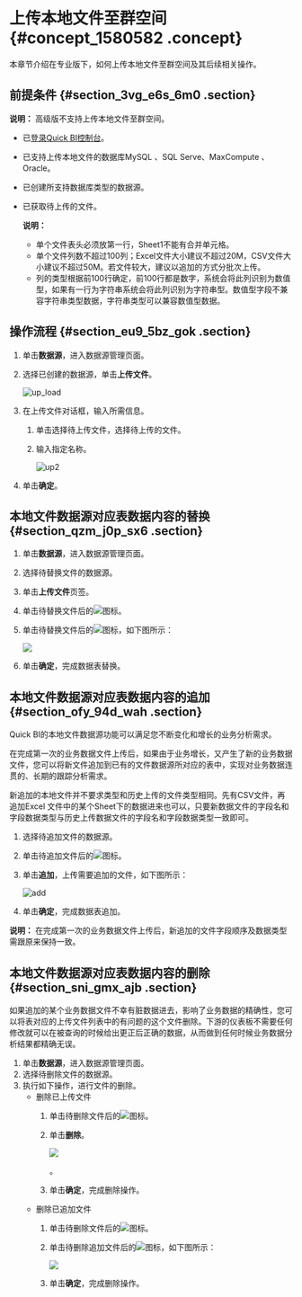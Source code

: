 # 上传本地文件至群空间 {#concept_1580582 .concept}

本章节介绍在专业版下，如何上传本地文件至群空间及其后续相关操作。

## 前提条件 {#section_3vg_e6s_6m0 .section}

**说明：** 高级版不支持上传本地文件至群空间。

-   已[登录Quick BI控制台](https://account.aliyun.com/login/mixlogin.htm?)。

-   已支持上传本地文件的数据库MySQL 、SQL Serve、MaxCompute 、Oracle。
-   已创建所支持数据库类型的数据源。
-   已获取待上传的文件。

    **说明：** 

    -   单个文件表头必须放第一行，Sheet1不能有合并单元格。
    -   单个文件列数不超过100列；Excel文件大小建议不超过20M，CSV文件大小建议不超过50M。若文件较大，建议以追加的方式分批次上传。
    -   列的类型根据前100行确定，前100行都是数字，系统会将此列识别为数值型，如果有一行为字符串系统会将此列识别为字符串型。数值型字段不兼容字符串类型数据，字符串类型可以兼容数值型数据。

## 操作流程 {#section_eu9_5bz_gok .section}

1.  单击**数据源**，进入数据源管理页面。
2.  选择已创建的数据源，单击**上传文件**。

    ![up_load](http://static-aliyun-doc.oss-cn-hangzhou.aliyuncs.com/assets/img/1253524/156748178157314_zh-CN.png)

3.  在上传文件对话框，输入所需信息。
    1.  单击选择待上传文件，选择待上传的文件。
    2.  输入指定名称。

        ![up2](http://static-aliyun-doc.oss-cn-hangzhou.aliyuncs.com/assets/img/1253524/156748178157326_zh-CN.png)

4.  单击**确定**。

## 本地文件数据源对应表数据内容的替换 {#section_qzm_j0p_sx6 .section}

1.  单击**数据源**，进入数据源管理页面。
2.  选择待替换文件的数据源。
3.  单击**上传文件**页签。
4.  单击待替换文件后的![](http://static-aliyun-doc.oss-cn-hangzhou.aliyuncs.com/assets/img/9086/156748178157574_zh-CN.png)图标。
5.  单击待替换文件后的![](http://static-aliyun-doc.oss-cn-hangzhou.aliyuncs.com/assets/img/9086/156748178157558_zh-CN.png)图标，如下图所示：

    ![](http://static-aliyun-doc.oss-cn-hangzhou.aliyuncs.com/assets/img/9086/156748178157561_zh-CN.png)

6.  单击**确定**，完成数据表替换。

## 本地文件数据源对应表数据内容的追加 {#section_ofy_94d_wah .section}

Quick BI的本地文件数据源功能可以满足您不断变化和增长的业务分析需求。

在完成第一次的业务数据文件上传后，如果由于业务增长，又产生了新的业务数据文件，您可以将新文件追加到已有的文件数据源所对应的表中，实现对业务数据连贯的、长期的跟踪分析需求。

新追加的本地文件并不要求类型和历史上传的文件类型相同。先有CSV文件，再追加Excel 文件中的某个Sheet下的数据进来也可以，只要新数据文件的字段名和字段数据类型与历史上传数据文件的字段名和字段数据类型一致即可。

1.  选择待追加文件的数据源。
2.  单击待追加文件后的![](http://static-aliyun-doc.oss-cn-hangzhou.aliyuncs.com/assets/img/9086/156748178157574_zh-CN.png)图标。
3.  单击**追加**，上传需要追加的文件，如下图所示：

    ![add](http://static-aliyun-doc.oss-cn-hangzhou.aliyuncs.com/assets/img/9086/156748178133506_zh-CN.png)

4.  单击**确定**，完成数据表追加。

**说明：** 在完成第一次的业务数据文件上传后，新追加的文件字段顺序及数据类型需跟原来保持一致。

## 本地文件数据源对应表数据内容的删除 {#section_sni_gmx_ajb .section}

如果追加的某个业务数据文件不幸有脏数据进去，影响了业务数据的精确性，您可以将表对应的上传文件列表中的有问题的这个文件删除。下游的仪表板不需要任何修改就可以在被查询的时候给出更正后正确的数据，从而做到任何时候业务数据分析结果都精确无误。

1.  单击**数据源**，进入数据源管理页面。
2.  选择待删除文件的数据源。
3.  执行如下操作，进行文件的删除。
    -   删除已上传文件
        1.  单击待删除文件后的![](http://static-aliyun-doc.oss-cn-hangzhou.aliyuncs.com/assets/img/1253524/156748178157357_zh-CN.png)图标。
        2.  单击**删除**。

            ![](http://static-aliyun-doc.oss-cn-hangzhou.aliyuncs.com/assets/img/1253524/156748178157355_zh-CN.png)

            。

        3.  单击**确定**，完成删除操作。
    -   删除已追加文件
        1.  单击待删除文件后的![](http://static-aliyun-doc.oss-cn-hangzhou.aliyuncs.com/assets/img/9086/156748178157574_zh-CN.png)图标。
        2.  单击待删除追加文件后的![](http://static-aliyun-doc.oss-cn-hangzhou.aliyuncs.com/assets/img/9086/156748178157835_zh-CN.png)图标，如下图所示：

            ![](http://static-aliyun-doc.oss-cn-hangzhou.aliyuncs.com/assets/img/9086/156748178257833_zh-CN.png)

        3.  单击**确定**，完成删除操作。

